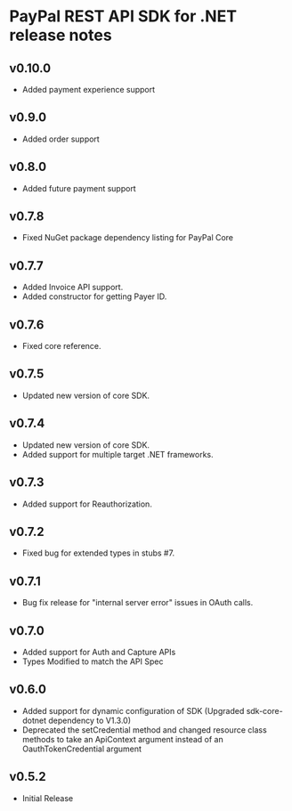 PayPal REST API SDK for .NET release notes
==========================================

v0.10.0
--------
* Added payment experience support

v0.9.0
--------
* Added order support

v0.8.0
--------
* Added future payment support

v0.7.8
--------
* Fixed NuGet package dependency listing for PayPal Core
 
v0.7.7
--------
* Added Invoice API support.
* Added constructor for getting Payer ID.

v0.7.6
--------
* Fixed core reference.

v0.7.5
--------
* Updated new version of core SDK.

v0.7.4
--------
* Updated new version of core SDK.
* Added support for multiple target .NET frameworks.

v0.7.3
--------
* Added support for Reauthorization.
 
v0.7.2
--------
* Fixed bug for extended types in stubs #7.

v0.7.1
--------
* Bug fix release for "internal server error" issues in OAuth calls.

v0.7.0
--------
* Added support for Auth and Capture APIs
* Types Modified to match the API Spec

v0.6.0
--------
* Added support for dynamic configuration of SDK (Upgraded sdk-core-dotnet dependency to V1.3.0)
* Deprecated the setCredential method and changed resource class methods to take an ApiContext argument instead of an OauthTokenCredential argument

v0.5.2
--------
* Initial Release
